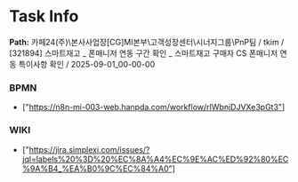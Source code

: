 # Task Info

**Path:** 카페24(주)\본사사업장\[CG]MI본부\고객성장센터\시너지그룹\PnP팀 / tkim / [321894] 스마트재고 _ 폰매니저 연동 구간 확인 _ 스마트재고 구매자 CS 폰매니저 연동 특이사항 확인 / 2025-09-01_00-00-00

### BPMN
- ["https://n8n-mi-003-web.hanpda.com/workflow/rIWbnjDJVXe3pGt3"]

### WIKI
- ["https://jira.simplexi.com/issues/?jql=labels%20%3D%20%EC%8A%A4%EC%9E%AC%ED%92%80%EC%9A%B4_%EA%B0%9C%EC%84%A0"]

